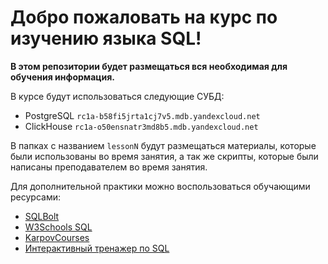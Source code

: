 # Добро пожаловать на курс по изучению языка SQL!

**В этом репозитории будет размещаться вся необходимая для обучения информация.**

В курсе будут использоваться следующие СУБД:
 - PostgreSQL `rc1a-b58fi5jrta1cj7v5.mdb.yandexcloud.net`
 - ClickHouse `rc1a-o50ensnatr3md8b5.mdb.yandexcloud.net`
   
В папках с названием `lessonN` будут размещаться материалы, которые были использованы во время занятия, а так же скрипты, которые были написаны преподавателем во время занятия.

Для дополнительной практики можно воспользоваться обучающими ресурсами:
 + [SQLBolt](https://sqlbolt.com/ "SQLBolt")
 + [W3Schools SQL](https://www.w3schools.com/sql/ "W3Schools")
 + [KarpovCourses](https://karpov.courses/simulator-sql?ysclid=mf2acbwigo794662459 "KarpovCourses")
 + [Интерактивный тренажер по SQL](https://stepik.org/course/63054/promo?search=7707723315 "Интерактивный тренажер по SQL")